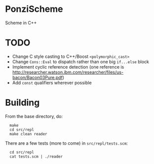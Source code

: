 # PonziScheme
Scheme in C++

# TODO
* Change C style casting to C++/Boost ```<polymorphic_cast>```
* Change ```Cons::Eval``` to dispatch rather than one big ```if...else``` block
* Implement cyclic reference detection (one reference is http://researcher.watson.ibm.com/researcher/files/us-bacon/Bacon03Pure.pdf)
* Add ```const``` qualifiers wherever possible

# Building
From the base directory, do:
```
  make
  cd src/repl
  make clean reader
```

There are a few tests (more to come) in ```src/repl/tests.scm```:
```
  cd src/repl
  cat tests.scm | ./reader
```
